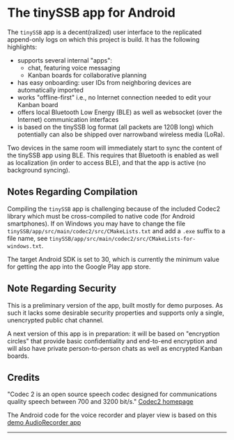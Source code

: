 # The tinySSB app for Android

The ```tinySSB``` app is a decent(ralized) user interface to the
replicated append-only logs on which this project is build. It has the
following highlights:

- supports several internal "apps":
  - chat, featuring voice messaging
  - Kanban boards for collaborative planning
- has easy onboarding: user IDs from neighboring devices are automatically imported
- works "offline-first" i.e., no Internet connection needed to edit your Kanban board
- offers local Bluetooth Low Energy (BLE) as well as websocket (over the Internet) communication interfaces
- is based on the tinySSB log format (all packets are 120B long) which potentially can also be shipped over narrowband wireless media (LoRa).

Two devices in the same room will immediately start to sync the
content of the tinySSB app using BLE. This requires that Bluetooth is
enabled as well as localization (in order to access BLE), and that the
app is active (no background syncing).

## Notes Regarding Compilation

Compiling the ```tinySSB``` app is challenging because of the included
Codec2 library which must be cross-compiled to native code (for
Android smartphones). If on Windows you may have to change the file
```tinySSB/app/src/main/codec2/src/CMakeLists.txt``` and add a
```.exe``` suffix to a file name, see
```tinySSB/app/src/main/codec2/src/CMakeLists-for-windows.txt```.

The target Android SDK is set to 30, which is currently the minimum value
for getting the app into the Google Play app store.


## Note Regarding Security

This is a preliminary version of the app, built mostly for demo
purposes. As such it lacks some desirable security properties and
supports only a single, unencrypted public chat channel.

A next version of this app is in preparation: it will be based on
"encryption circles" that provide basic confidentiality and end-to-end
encryption and will also have private person-to-person chats as well
as encrypted Kanban boards.


## Credits

"Codec 2 is an open source speech codec designed for communications
quality speech between 700 and 3200 bit/s."
[Codec2 homepage](http://rowetel.com/codec2.html)

The Android code for the voice recorder and player view is based on this
[demo AudioRecorder app](https://github.com/exRivalis/AudioRecorder)

---
